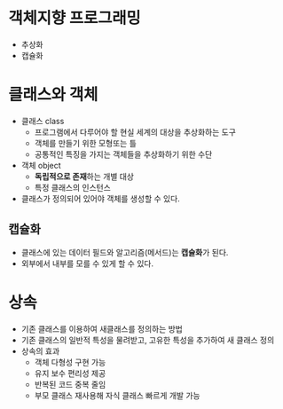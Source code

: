 # 객체지향 프로그래밍
- 추상화
- 캡슐화

# 클래스와 객체
- 클래스 class
	- 프로그램에서 다루어야 할 현실 세계의 대상을 추상화하는 도구
	- 객체를 만들기 위한 모형또는 틀
	- 공통적인 특징을 가지는 객체들을 추상화하기 위한 수단
- 객체 object
	- **독립적으로 존재**하는 개별 대상
	- 특정 클래스의 인스턴스
- 클래스가 정의되어 있어야 객체를 생성할 수 있다.

## 캡슐화
- 클래스에 있는 데이터 필드와 알고리즘(메서드)는 **캡슐화**가 된다.
- 외부에서 내부를 모를 수 있게 할 수 있다.

# 상속
- 기존 클래스를 이용하여 새클래스를 정의하는 방법
- 기존 클래스의 일반적 특성을 물려받고, 고유한 특성을 추가하여 새 클래스 정의
- 상속의 효과
	- 객체 다형성 구현 가능
	- 유지 보수 편리성 제공
	- 반복된 코드 중복 줄임
	- 부모 클래스 재사용해 자식 클래스 빠르게 개발 가능

# 